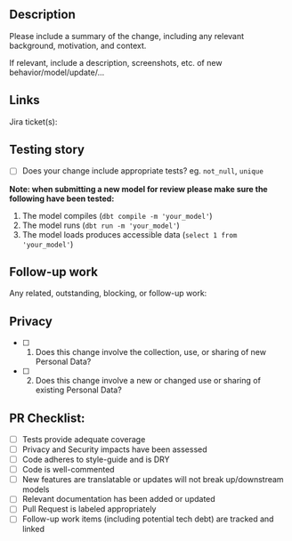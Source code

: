 ## Description

Please include a summary of the change, including any relevant background, motivation, and context.

If relevant, include a description, screenshots, etc. of new behavior/model/update/...


## Links

Jira ticket(s): []()

## Testing story

- [ ] Does your change include appropriate tests?
      eg. `not_null`, `unique`

**Note: when submitting a new model for review please make sure the following have been tested:**
1. The model compiles (`dbt compile -m 'your_model'`)
2. The model runs (`dbt run -m 'your_model'`)
3. The model loads produces accessible data (`select 1 from 'your_model'`)

## Follow-up work

Any related, outstanding, blocking, or follow-up work:


## Privacy

- [ ] 1.	Does this change involve the collection, use, or sharing of new Personal Data?


- [ ] 2.	Does this change involve a new or changed use or sharing of existing Personal Data?


## PR Checklist:

- [ ] Tests provide adequate coverage
- [ ] Privacy and Security impacts have been assessed
- [ ] Code adheres to style-guide and is DRY
- [ ] Code is well-commented
- [ ] New features are translatable or updates will not break up/downstream models
- [ ] Relevant documentation has been added or updated
- [ ] Pull Request is labeled appropriately
- [ ] Follow-up work items (including potential tech debt) are tracked and linked
